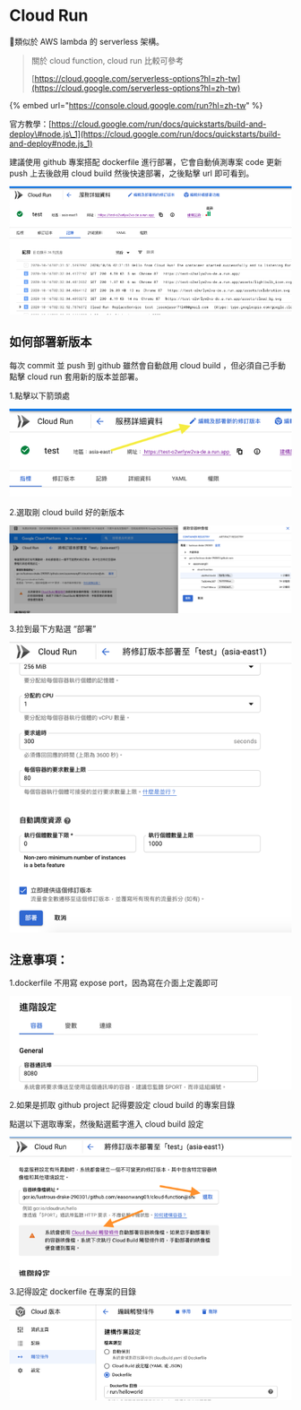 # Cloud Run

類似於 AWS lambda 的 serverless 架構。

> 關於 cloud function, cloud run 比較可參考
>
> [https://cloud.google.com/serverless-options?hl=zh-tw](https://cloud.google.com/serverless-options?hl=zh-tw)

{% embed url="https://console.cloud.google.com/run?hl=zh-tw" %}

官方教學：[https://cloud.google.com/run/docs/quickstarts/build-and-deploy\#node.js\_1](https://cloud.google.com/run/docs/quickstarts/build-and-deploy#node.js_1)

建議使用 github 專案搭配 dockerfile 進行部署，它會自動偵測專案 code 更新 push 上去後啟用 cloud build 然後快速部署，之後點擊 url 即可看到。

![](../.gitbook/assets/ying-mu-kuai-zhao-20201016-shang-wu-10.39.45.png)

## 如何部署新版本

每次 commit 並 push 到 github 雖然會自動啟用 cloud build ，但必須自己手動點擊 cloud run 套用新的版本並部署。

1.點擊以下箭頭處

![](../.gitbook/assets/ying-mu-kuai-zhao-20201016-shang-wu-10.49.06.png)

2.選取剛 cloud build 好的新版本

![](../.gitbook/assets/ying-mu-kuai-zhao-20201016-shang-wu-10.48.57.png)

3.拉到最下方點選 “部署”

![](../.gitbook/assets/ying-mu-kuai-zhao-20201016-shang-wu-10.49.28.png)

## 注意事項：

1.dockerfile 不用寫 expose port，因為寫在介面上定義即可

![](../.gitbook/assets/ying-mu-kuai-zhao-20201016-shang-wu-10.35.43.png)

2.如果是抓取 github project 記得要設定 cloud build 的專案目錄

點選以下選取專案，然後點選藍字進入 cloud build 設定

![](../.gitbook/assets/ying-mu-kuai-zhao-20201016-shang-wu-10.37.36.png)

3.記得設定 dockerfile 在專案的目錄

![](../.gitbook/assets/ying-mu-kuai-zhao-20201016-shang-wu-10.36.49.png)

